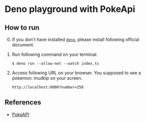 # Deno playground with PokeApi

## How to run

0. If you don't have installed [`deno`](https://deno.land/), please install following official document.

1. Run following command on your terminal.

    ```console
    $ deno run --allow-net --watch index.ts
    ```

2. Access following URL on your browser. You supposed to see a pokemon: mudkip on your screen.

    ```url
    http://localhost:8000?number=258
    ```

## References

- [PokeAPI](https://pokeapi.co/)

